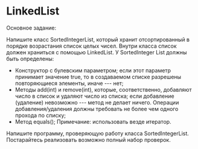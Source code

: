 # LinkedList

Основное задание:

Напишите класс SortedIntegerList, который хранит отсортированный в порядке возрастания список целых чисел. Внутри класса список должен храниться с помощью LinkedList. У SortedInteger List должны быть определены:
- Конструктор с булевским параметром; если этот параметр принимает значение true, то в  создаваемом списке разрешены повторяющиеся элементы, иначе --- нет;
- Методы add(int) и remove(int), которые, соответственно, добавляют число в список и удаляют число из списка; если добавление (удаление) невозможно --- метод не делает ничего. Операции добавления/удаления должны требовать не более чем одного прохода по списку;
- Метод equals();
Примечание: использовать везде итератор.

Напишите программу, проверяющую работу класса SortedIntegerList. Постарайтесь реализовать возможно полный набор проверок.
